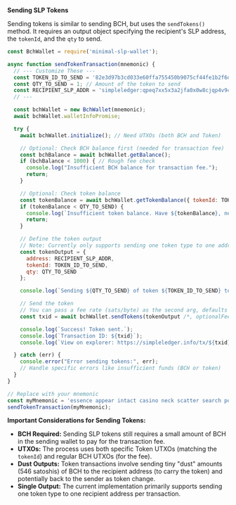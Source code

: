 **Sending SLP Tokens**

Sending tokens is similar to sending BCH, but uses the `sendTokens()` method. It requires an output object specifying the recipient's SLP address, the `tokenId`, and the `qty` to send.

```javascript
const BchWallet = require('minimal-slp-wallet');

async function sendTokenTransaction(mnemonic) {
  // --- Customize These ---
  const TOKEN_ID_TO_SEND = '82e3d97b3cd033e60ffa755450b9075cf44fe1b2f6d5dc13657d8263e716b6a5'; // Replace with actual token ID
  const QTY_TO_SEND = 1; // Amount of the token to send
  const RECIPIENT_SLP_ADDR = 'simpleledger:qpeq7xx5x3a2jfa0x0w8cjqp4v9cm842vgsjqwzvfk'; // Replace
  // ---

  const bchWallet = new BchWallet(mnemonic);
  await bchWallet.walletInfoPromise;

  try {
    await bchWallet.initialize(); // Need UTXOs (both BCH and Token)

    // Optional: Check BCH balance first (needed for transaction fee)
    const bchBalance = await bchWallet.getBalance();
    if (bchBalance < 1000) { // Rough fee check
      console.log("Insufficient BCH balance for transaction fee.");
      return;
    }

    // Optional: Check token balance
    const tokenBalance = await bchWallet.getTokenBalance({ tokenId: TOKEN_ID_TO_SEND });
    if (tokenBalance < QTY_TO_SEND) {
      console.log(`Insufficient token balance. Have ${tokenBalance}, need ${QTY_TO_SEND}`);
      return;
    }

    // Define the token output
    // Note: Currently only supports sending one token type to one address per tx
    const tokenOutput = {
      address: RECIPIENT_SLP_ADDR,
      tokenId: TOKEN_ID_TO_SEND,
      qty: QTY_TO_SEND
    };

    console.log(`Sending ${QTY_TO_SEND} of token ${TOKEN_ID_TO_SEND} to ${RECIPIENT_SLP_ADDR}...`);

    // Send the token
    // You can pass a fee rate (sats/byte) as the second arg, defaults to ~1.0
    const txid = await bchWallet.sendTokens(tokenOutput /*, optionalFeeRate */);

    console.log(`Success! Token sent.`);
    console.log(`Transaction ID: ${txid}`);
    console.log(`View on explorer: https://simpleledger.info/tx/${txid}`); // Use SLP explorer

  } catch (err) {
    console.error("Error sending tokens:", err);
    // Handle specific errors like insufficient funds (BCH or token)
  }
}

// Replace with your mnemonic
const myMnemonic = 'essence appear intact casino neck scatter search post cube fit door margin';
sendTokenTransaction(myMnemonic);
```

**Important Considerations for Sending Tokens:**

* **BCH Required:** Sending SLP tokens still requires a small amount of BCH in the sending wallet to pay for the transaction fee.
* **UTXOs:** The process uses both specific Token UTXOs (matching the `tokenId`) and regular BCH UTXOs (for the fee).
* **Dust Outputs:** Token transactions involve sending tiny "dust" amounts (546 satoshis) of BCH to the recipient address (to carry the token) and potentially back to the sender as token change.
* **Single Output:** The current implementation primarily supports sending one token type to one recipient address per transaction.
